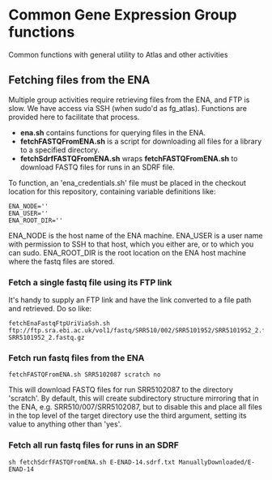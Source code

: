 # Common Gene Expression Group functions

Common functions with general utility to Atlas and other activities

## Fetching files from the ENA

Multiple group activities require retrieving files from the ENA, and FTP is slow. We have access via SSH (when sudo'd as fg_atlas). Functions are provided here to facilitate that process. 

* **ena.sh** contains functions for querying files in the ENA. 
* **fetchFASTQFromENA.sh** is a script for downloading all files for a library to a specified directory.
* **fetchSdrfFASTQFromENA.sh** wraps **fetchFASTQFromENA.sh** to download FASTQ files for runs in an SDRF file.

To function, an 'ena_credentials.sh' file must be placed in the checkout location for this repository, containing variable definitions like:

```
ENA_NODE=''
ENA_USER=''
ENA_ROOT_DIR=''
```

ENA_NODE is the host name of the ENA machine. ENA_USER is a user name with permission to SSH to that host, which you either are, or to which you can sudo. ENA_ROOT_DIR is the root location on the ENA host machine where the fastq files are stored.

### Fetch a single fastq file using its FTP link

It's handy to supply an FTP link and have the link converted to a file path and retrieved. Do so like:

```
fetchEnaFastqFtpUriViaSsh.sh ftp://ftp.sra.ebi.ac.uk/vol1/fastq/SRR510/002/SRR5101952/SRR5101952_2.fastq.gz SRR5101952_2.fastq.gz
```

### Fetch run fastq files from the ENA

```
fetchFASTQFromENA.sh SRR5102087 scratch no
```

This will download FASTQ files for run SRR5102087 to the directory 'scratch'. By default, this will create subdirectory structure mirroring that in the ENA, e.g. SRR510/007/SRR5102087, but to disable this and place all files in the top level of the target directory use the third argument, setting its value to anything other than 'yes'.

### Fetch all run fastq files for runs in an SDRF

```
sh fetchSdrfFASTQFromENA.sh E-ENAD-14.sdrf.txt ManuallyDownloaded/E-ENAD-14
```


